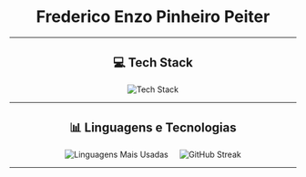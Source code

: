 <div align="center">
  <h1>Frederico Enzo Pinheiro Peiter</h1>
</div>

---

<div align="center">
  <h2>💻 Tech Stack</h2>
  <img src="https://skillicons.dev/icons?i=java,js,ts,python,c,angular,spring,vue,postgres,github,vscode" alt="Tech Stack" />
</div>

---

<div align="center">
  <h2>📊 Linguagens e Tecnologias</h2>
  <div style="display: flex; justify-content: center; gap: 20px; flex-wrap: wrap;">
    <img src="https://github-readme-stats.vercel.app/api/top-langs/?username=frederico-enzo&layout=compact&theme=radical" alt="Linguagens Mais Usadas" />
    <img src="https://github-readme-streak-stats.herokuapp.com/?user=frederico-enzo&theme=radical" alt="GitHub Streak" />
  </div>
</div>

---
